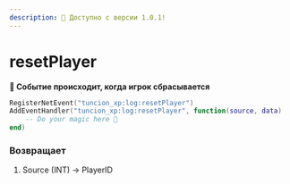 ```yaml
---
description: 🔧 Доступно с версии 1.0.1!
---
```


# resetPlayer

**📢 Событие происходит, когда игрок сбрасывается**

```lua
RegisterNetEvent("tuncion_xp:log:resetPlayer")
AddEventHandler("tuncion_xp:log:resetPlayer", function(source, data)
    -- Do your magic here 💫
end)
```

### Возвращает

1. Source <span className="color-blue">(INT)</span> <span className="color-orange">-> PlayerID</span>